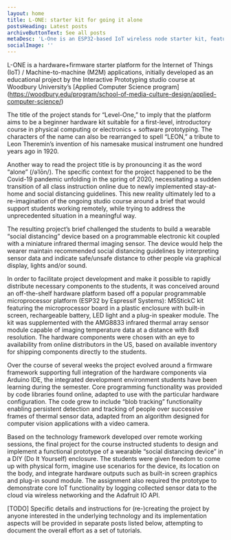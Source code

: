 ```yaml
---
layout: home
title: L-ONE: starter kit for going it alone
postsHeading: Latest posts
archiveButtonText: See all posts
metaDesc: 'L-One is an ESP32-based IoT wireless node starter kit, featuring thermal imaging and blob detection.'
socialImage: ''
---
```



L-ONE is a hardware+firmware starter platform for the Internet of Things (IoT) / Machine-to-machine (M2M) applications, initially developed as an educational project by the Interactive Prototyping studio course at Woodbury University’s [Applied Computer Science program] (https://woodbury.edu/program/school-of-media-culture-design/applied-computer-science/)

The title of the project stands for “Level-One,” to imply that the platform aims to be a beginner hardware kit suitable for a first-level, introductory course in physical computing or electronics + software prototyping.  The characters of the name can also be rearranged to spell “LEON,” a tribute to Leon Theremin’s invention of his namesake musical instrument one hundred years ago in 1920.

Another way to read the project title is by pronouncing it as the word “alone” (/əˈlōn/). The specific context for the project happened to be the Covid-19 pandemic unfolding in the spring of 2020, necessitating a sudden transition of all class instruction online due to newly implemented stay-at-home and social distancing guidelines.  This new reality ultimately led to a re-imagination of the ongoing studio course around a brief that would support students working remotely, while trying to address the unprecedented situation in a meaningful way. 

The resulting project’s brief challenged the students to build a wearable “social distancing” device based on a programmable electronic kit coupled with a miniature infrared thermal imaging sensor.  The device would help the wearer maintain recommended social distancing guidelines by interpreting sensor data and indicate safe/unsafe distance to other people via graphical display, lights and/or sound.

In order to facilitate project development and make it possible to rapidly distribute necessary components to the students, it was conceived around an off-the-shelf hardware platform based off a popular programmable microprocessor platform (ESP32 by Espressif Systems): M5StickC kit featuring the microprocessor board in a plastic enclosure with built-in screen, rechargeable battery, LED light and a plug-in speaker module.  The kit was supplemented with the AMG8833 infrared thermal array sensor module capable of imaging temperature data at a distance with 8x8 resolution.  The hardware components were chosen with an eye to availability from online distributors in the US, based on available inventory for shipping components directly to the students.

Over the course of several weeks the project evolved around a firmware framework supporting full integration of the hardware components via Arduino IDE, the integrated development environment students have been learning during the semester.  Core programming functionality was provided by code libraries found online, adapted to use with the particular hardware configuration.  The code grew to include “blob tracking” functionality enabling persistent detection and tracking of people over successive frames of thermal sensor data, adapted from an algorithm designed for computer vision applications with a video camera.

Based on the technology framework developed over remote working sessions, the final project for the course instructed students to design and implement a functional prototype of a wearable “social distancing device” in a DIY (Do It Yourself) enclosure.  The students were given freedom to come up with physical form, imagine use scenarios for the device, its location on the body, and integrate hardware outputs such as built-in screen graphics and plug-in sound module.  The assignment also required the prototype to demonstrate core IoT functionality by logging collected sensor data to the cloud via wireless networking and the Adafruit IO API.

[TODO] Specific details and instructions for (re-)creating the project by anyone interested in the underlying technology and its implementation aspects will be provided in separate posts listed below, attempting to document the overall effort as a set of tutorials.

